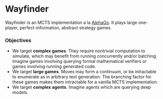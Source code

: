 # Wayfinder

Wayfinder is an MCTS implementation a la [AlphaGo](https://arxiv.org/abs/1712.01815). It plays large one-player, perfect-information, abstract strategy games.

### Objectives

- We target **complex games**. They require nontrivial computation to simulate, which may benefit from running concurrently and/or batching. Imagine games involving querying formal mathematical verifiers or games involving running generated code.
- We target **large games**. Moves may form a continuum, or be intractable to enumerate as in arbitrary text generation. The branching factor for these games makes them intractable for a vanilla MCTS implementation.
- We target **complex agents**. Imagine agents which are querying deep models.